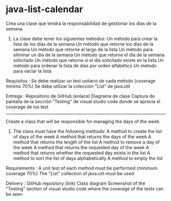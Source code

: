 # java-list-calendar
Crea una clase que tendrá la responsabilidad de gestionar los días de la semana.

1. La clase debe tener los siguientes métodos:
Un método para crear la lista de los días de la semana
Un método que retorne los días de la semana
Un método que retorne el largo de la lista
Un método para eliminar un día de la semana
Un método que retorne el día de la semana solicitado
Un método que retorne si el día solicitado existe en la lista
Un método para ordenar la lista de días por orden alfabético
Un método para vaciar la lista

Requisitos :
Se debe realizar un test unitario de cada método (coverage mínimo 70%)
Se debe utilizar la colección "List" de java.util

Entrega :
Repositorio de GitHub (enlace)
Diagrama de clase
Captura de pantalla de la sección "Testing" de visual studio code donde se aprecia el coverage de los test

------

Create a class that will be responsible for managing the days of the week.

1. The class must have the following methods:
A method to create the list of days of the week
A method that returns the days of the week
A method that returns the length of the list
A method to remove a day of the week
A method that returns the requested day of the week
A method that returns whether the requested day exists in the list
A method to sort the list of days alphabetically
A method to empty the list

Requirements :
A unit test of each method must be performed (minimum coverage 70%)
The "List" collection of java.util must be used

Delivery :
GitHub repository (link)
Class diagram
Screenshot of the "Testing" section of visual studio code where the coverage of the tests can be seen
